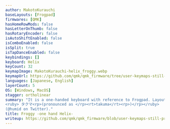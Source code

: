 ```yaml
---
author: MakotoKurauchi
baseLayouts: [Frogpad]
firmwares: [QMK]
hasHomeRowMods: false
hasLetterOnThumb: false
hasRotaryEncoder: false
isAutoShiftEnabled: false
isComboEnabled: false
isSplit: true
isTapDanceEnabled: false
keybindings: []
keyboard: Helix
keyCount: 32
keymapImage: MakotoKurauchi-helix_froggy.webp
keymapUrl: https://github.com/qmk/qmk_firmware/tree/user-keymaps-still-present/keyboards/helix/rev2/keymaps/froggy
languages: [Japanese, English]
layerCount: 5
OS: [Windows, MacOS]
stagger: ortholinear
summary: "It is a one-handed keyboard with reference to Frogpad. Layout Designed by 
<ruby> タクマ<rp>(pronounced as </rp><rt>takuma</rt><rp>)</rp></ruby>
(@humid on Twitter)."
title: Froggy -one hand Helix-
writeup: https://github.com/qmk/qmk_firmware/blob/user-keymaps-still-present/keyboards/helix/rev2/keymaps/froggy/readme.md
---
```

